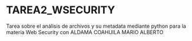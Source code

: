 # TAREA2_WSECURITY
Tarea sobre el análisis de archivos y su metadata mediante python para la materia Web Security con ALDAMA COAHUILA MARIO ALBERTO
